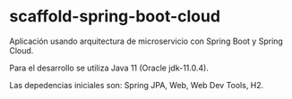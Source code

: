 # scaffold-spring-boot-cloud
Aplicación usando arquitectura de microservicio con Spring Boot y Spring Cloud.

Para el desarrollo se utiliza Java 11 (Oracle jdk-11.0.4).

Las depedencias iniciales son: Spring JPA, Web, Web Dev Tools, H2.
